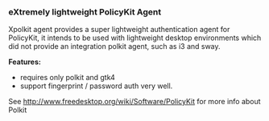 ### eXtremely lightweight PolicyKit Agent

Xpolkit agent provides a super lightweight authentication agent for PolicyKit, it intends to be used with lightweight desktop environments which did not provide an integration polkit agent, such as i3 and sway.

**Features:**

- requires only polkit and gtk4
- support fingerprint / password auth very well.

See http://www.freedesktop.org/wiki/Software/PolicyKit for more info about Polkit
